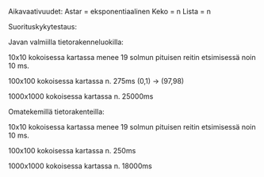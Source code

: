 Aikavaativuudet: Astar = eksponentiaalinen
		 Keko = n
		 Lista = n




Suorituskykytestaus:

Javan valmiilla tietorakenneluokilla:

10x10 kokoisessa kartassa menee 19 solmun pituisen reitin etsimisessä noin 10 ms. 

100x100 kokoisessa kartassa n. 275ms (0,1) -> (97,98)

1000x1000 kokoisessa kartassa n. 25000ms





Omatekemillä tietorakenteilla:

10x10 kokoisessa kartassa menee 19 solmun pituisen reitin etsimisessä noin 10 ms. 

100x100 kokoisessa kartassa n. 250ms 

1000x1000 kokoisessa kartassa n. 18000ms
